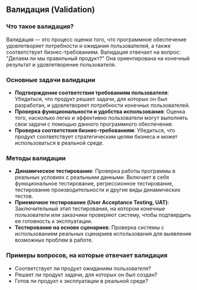 ## Валидация (Validation)

### Что такое валидация?

Валидация — это процесс оценки того, что программное обеспечение удовлетворяет потребности и ожидания пользователей, а также соответствует бизнес-требованиям. Валидация отвечает на вопрос: "Делаем ли мы правильный продукт?" Она ориентирована на конечный результат и удовлетворение пользователя.

### Основные задачи валидации

- **Подтверждение соответствия требованиям пользователя**: Убедиться, что продукт решает задачи, для которых он был разработан, и удовлетворяет потребности конечных пользователей.
- **Проверка функциональности и удобства использования**: Оценка того, насколько легко и эффективно пользователи могут выполнять свои задачи с помощью данного программного обеспечения.
- **Проверка соответствия бизнес-требованиям**: Убедиться, что продукт соответствует стратегическим целям бизнеса и может использоваться в реальной среде.

### Методы валидации

- **Динамическое тестирование**: Проверка работы программы в реальных условиях с реальными данными. Включает в себя функциональное тестирование, регрессионное тестирование, тестирование производительности и другие виды динамических тестов.
- **Приемочное тестирование (User Acceptance Testing, UAT)**: Заключительный этап тестирования, на котором конечные пользователи или заказчики проверяют систему, чтобы подтвердить ее готовность к эксплуатации.
- **Тестирование на основе сценариев**: Проверка системы с использованием реальных сценариев использования для выявления возможных проблем в работе.

### Примеры вопросов, на которые отвечает валидация

- Соответствует ли продукт ожиданиям пользователя?
- Решает ли продукт задачи, для которых он был создан?
- Готов ли продукт к эксплуатации в реальной среде?
